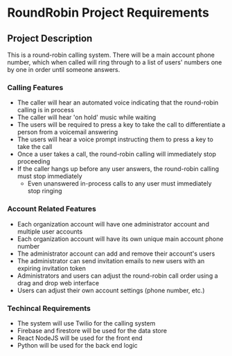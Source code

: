 # RoundRobin Project Requirements

## Project Description

This is a round-robin calling system.  There will be a main account phone number, which when called will ring through to a list of users' numbers one by one in order until someone answers.

### Calling Features

- The caller will hear an automated voice indicating that the round-robin calling is in process
- The caller will hear 'on hold' music while waiting
- The users will be required to press a key to take the call to differentiate a person from a voicemail answering
- The users will hear a voice prompt instructing them to press a key to take the call
- Once a user takes a call, the round-robin calling will immediately stop proceeding
- If the caller hangs up before any user answers, the round-robin calling must stop immediately
  - Even unanswered in-process calls to any user must immediately stop ringing  

### Account Related Features

- Each organization account will have one administrator account and multiple user accounts
- Each organization account will have its own unique main account phone number
- The administrator account can add and remove their account's users
- The administrator can send invitation emails to new users with an expiring invitation token
- Administrators and users can adjust the round-robin call order using a drag and drop web interface
- Users can adjust their own account settings (phone number, etc.)

### Techincal Requirements
- The system will use Twilio for the calling system
- Firebase and firestore will be used for the data store
- React NodeJS will be used for the front end
- Python will be used for the back end logic
